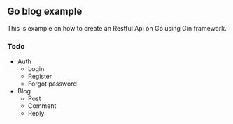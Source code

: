## Go blog example

This is example on how to create an Restful Api on Go using Gin framework.

### Todo
- Auth
  - Login
  - Register
  - Forgot password
- Blog
  - Post
  - Comment
  - Reply
